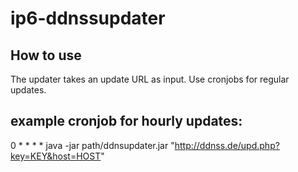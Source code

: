 # ip6-ddnssupdater
## How to use
The updater takes an update URL as input. Use cronjobs for regular updates.

## example cronjob for hourly updates:
0 * * * * java -jar path/ddnsupdater.jar "http://ddnss.de/upd.php?key=KEY&host=HOST"

